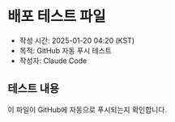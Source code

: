 # 배포 테스트 파일

- 작성 시간: 2025-01-20 04:20 (KST)
- 목적: GitHub 자동 푸시 테스트
- 작성자: Claude Code

## 테스트 내용
이 파일이 GitHub에 자동으로 푸시되는지 확인합니다.